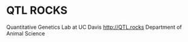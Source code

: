 QTL ROCKS
======
Quantitative Genetics Lab at UC Davis
http://QTL.rocks
Department of Animal Science
